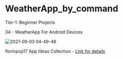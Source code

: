 # WeatherApp_by_command

Tier-1: Beginner Projects

34 - WeatherApp For Android Devices

![2021-09-03 04-49-48](https://user-images.githubusercontent.com/50905347/131938668-85466628-adda-4960-aa10-5f10693583cb.gif)

florinpop17 App Ideas Collection - [Link for details](https://github.com/florinpop17/app-ideas)
